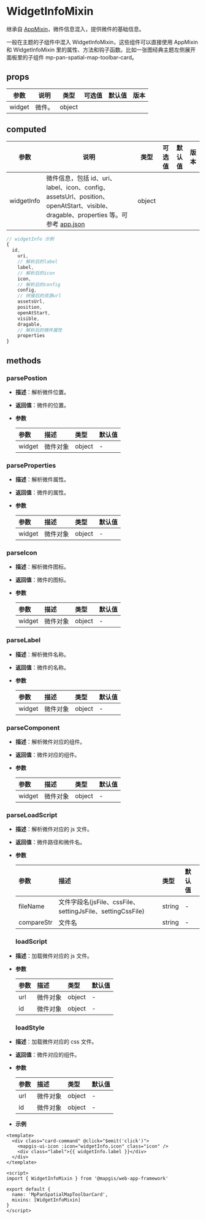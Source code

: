 # WidgetInfoMixin

继承自 [AppMixin](/zh/components/mixin/app-mixin.html)，微件信息混入，提供微件的基础信息。

一般在主题的子组件中混入 WidgetInfoMixin，这些组件可以直接使用 AppMixin 和 WidgetInfoMixin 里的属性、方法和钩子函数。比如一张图经典主题左侧展开面板里的子组件 mp-pan-spatial-map-toolbar-card。

## props

| 参数   | 说明   | 类型   | 可选值 | 默认值 | 版本 |
| ------ | ------ | ------ | ------ | ------ | ---- |
| widget | 微件。 | object |        |        |      |

## computed

| 参数       | 说明                                                                                                                                                    | 类型   | 可选值 | 默认值 | 版本 |
| ---------- | ------------------------------------------------------------------------------------------------------------------------------------------------------- | ------ | ------ | ------ | ---- |
| widgetInfo | 微件信息，包括 id、uri、label、icon、config、assetsUrl、position、openAtStart、visible、dragable、properties 等。可参考 [app.json](/zh/config/app.html) | object |        |        |      |

```js
// widgetInfo 示例
{
  id,
    uri,
    // 解析后的label
    label,
    // 解析后的icon
    icon,
    // 解析后的config
    config,
    // 拼接后的资源url
    assetsUrl,
    position,
    openAtStart,
    visible,
    dragable,
    // 解析后的微件属性
    properties
}
```

## methods

### parsePostion

- **描述**：解析微件位置。
- **返回值**：微件的位置。
- **参数**

  | 参数   | 描述     | 类型   | 默认值 |
  | :----- | :------- | :----- | :----- |
  | widget | 微件对象 | object | -      |

### parseProperties

- **描述**：解析微件属性。
- **返回值**：微件的属性。
- **参数**

  | 参数   | 描述     | 类型   | 默认值 |
  | :----- | :------- | :----- | :----- |
  | widget | 微件对象 | object | -      |

### parseIcon

- **描述**：解析微件图标。
- **返回值**：微件的图标。
- **参数**

  | 参数   | 描述     | 类型   | 默认值 |
  | :----- | :------- | :----- | :----- |
  | widget | 微件对象 | object | -      |

### parseLabel

- **描述**：解析微件名称。
- **返回值**：微件的名称。
- **参数**

  | 参数   | 描述     | 类型   | 默认值 |
  | :----- | :------- | :----- | :----- |
  | widget | 微件对象 | object | -      |

### parseComponent

- **描述**：解析微件对应的组件。
- **返回值**：微件对应的组件。
- **参数**

  | 参数   | 描述     | 类型   | 默认值 |
  | :----- | :------- | :----- | :----- |
  | widget | 微件对象 | object | -      |

### parseLoadScript

- **描述**：解析微件对应的 js 文件。
- **返回值**：微件路径和微件名。
- **参数**

  | 参数       | 描述                                                       | 类型   | 默认值 |
  | :--------- | :--------------------------------------------------------- | :----- | :----- |
  | fileName   | 文件字段名(jsFile、cssFile、settingJsFile、settingCssFile) | string | -      |
  | compareStr | 文件名                                                     | string | -      |

  ### loadScript

- **描述**：加载微件对应的 js 文件。
- **参数**

  | 参数 | 描述     | 类型   | 默认值 |
  | :--- | :------- | :----- | :----- |
  | url  | 微件对象 | object | -      |
  | id   | 微件对象 | object | -      |

  ### loadStyle

- **描述**：加载微件对应的 css 文件。
- **返回值**：微件对应的组件。
- **参数**

  | 参数 | 描述     | 类型   | 默认值 |
  | :--- | :------- | :----- | :----- |
  | url  | 微件对象 | object | -      |
  | id   | 微件对象 | object | -      |

- **示例**

```vue
<template>
  <div class="card-command" @click="$emit('click')">
    <mapgis-ui-icon :icon="widgetInfo.icon" class="icon" />
    <div class="label">{{ widgetInfo.label }}</div>
  </div>
</template>

<script>
import { WidgetInfoMixin } from '@mapgis/web-app-framework'

export default {
  name: 'MpPanSpatialMapToolbarCard',
  mixins: [WidgetInfoMixin]
}
</script>
```
